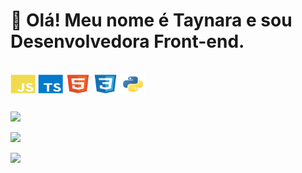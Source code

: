 # 👋 Olá! Meu nome é Taynara e sou Desenvolvedora Front-end.


<div style="display: inline_block"><br>
 
  <img align="center" alt="JavaScript" height="30" width="40" src="https://raw.githubusercontent.com/devicons/devicon/master/icons/javascript/javascript-plain.svg">
  <img align="center" alt="TypeScript" height="30" width="40" src="https://raw.githubusercontent.com/devicons/devicon/master/icons/typescript/typescript-plain.svg">
  <img align="center" alt="HTML" height="30" width="40" src="https://raw.githubusercontent.com/devicons/devicon/master/icons/html5/html5-original.svg">
  <img align="center" alt="CSS" height="30" width="40" src="https://raw.githubusercontent.com/devicons/devicon/master/icons/css3/css3-original.svg">
  <img align="center" alt="Python" height="30" width="40" src="https://raw.githubusercontent.com/devicons/devicon/master/icons/python/python-original.svg">
 
  </div>


##

<div>

 <a href="https://www.linkedin.com/in/taynara-oliveira-485a16192/" target="_blank"><img src="https://img.shields.io/badge/LinkedIn-0077B5?style=for-the-badge&logo=linkedin&logoColor=white"></a>
 
 <a href="https://www.instagram.com/taynara.olivs/" target="_blank"><img src="https://img.shields.io/badge/-Instagram-%23E4405F?style=for-the-badge&logo=instagram&logoColor=white" target="_blank"></a>
 
 <a href = "mailto:taynara.olivs@gmail.com"><img src="https://img.shields.io/badge/-Gmail-%23333?style=for-the-badge&logo=gmail&logoColor=white" target="_blank"></a>

</div>
